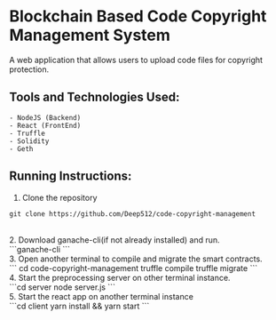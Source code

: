 # Blockchain Based Code Copyright Management System
A web application that allows users to upload code files for copyright protection.<br />

## Tools and Technologies Used:
```
- NodeJS (Backend)
- React (FrontEnd)
- Truffle
- Solidity
- Geth
```

## Running Instructions:
1. Clone the repository<br />
```
git clone https://github.com/Deep512/code-copyright-management
```
<br />
2. Download ganache-cli(if not already installed) and run.<br />
```ganache-cli
```
<br />
3. Open another terminal to compile and migrate the smart contracts.<br />
```
cd code-copyright-management
truffle compile
truffle migrate
```
<br />
4. Start the preprocessing server on other terminal instance.<br />
```cd server
node server.js
```
<br />
5. Start the react app on another terminal instance<br />
```cd client
yarn install && yarn start
```
<br />
